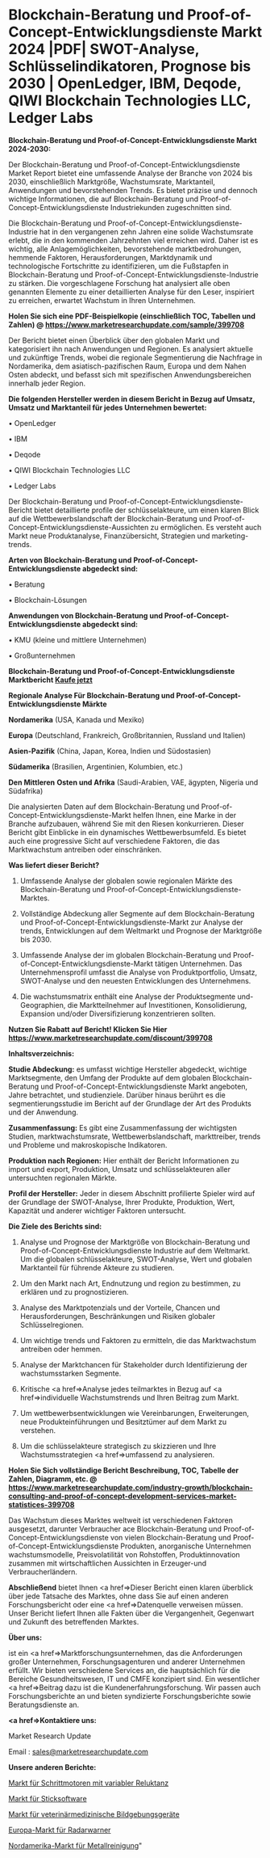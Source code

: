 # Blockchain-Beratung und Proof-of-Concept-Entwicklungsdienste Markt 2024 |PDF| SWOT-Analyse, Schlüsselindikatoren, Prognose bis 2030 | OpenLedger, IBM, Deqode, QIWI Blockchain Technologies LLC, Ledger Labs

<strong>Blockchain-Beratung und Proof-of-Concept-Entwicklungsdienste Markt 2024-2030:</strong>

Der Blockchain-Beratung und Proof-of-Concept-Entwicklungsdienste Market Report bietet eine umfassende Analyse der Branche von 2024 bis 2030, einschließlich Marktgröße, Wachstumsrate, Marktanteil, Anwendungen und bevorstehenden Trends. Es bietet präzise und dennoch wichtige Informationen, die auf Blockchain-Beratung und Proof-of-Concept-Entwicklungsdienste Industriekunden zugeschnitten sind.

Die Blockchain-Beratung und Proof-of-Concept-Entwicklungsdienste-Industrie hat in den vergangenen zehn Jahren eine solide Wachstumsrate erlebt, die in den kommenden Jahrzehnten viel erreichen wird. Daher ist es wichtig, alle Anlagemöglichkeiten, bevorstehende marktbedrohungen, hemmende Faktoren, Herausforderungen, Marktdynamik und technologische Fortschritte zu identifizieren, um die Fußstapfen in Blockchain-Beratung und Proof-of-Concept-Entwicklungsdienste-Industrie zu stärken. Die vorgeschlagene Forschung hat analysiert alle oben genannten Elemente zu einer detaillierten Analyse für den Leser, inspiriert zu erreichen, erwartet Wachstum in Ihren Unternehmen.

<strong>Holen Sie sich eine PDF-Beispielkopie (einschließlich TOC, Tabellen und Zahlen) @
</strong><strong><a href=https://www.marketresearchupdate.com/sample/399708><strong>https://www.marketresearchupdate.com/sample/399708</u></font></a></strong></strong>

Der Bericht bietet einen Überblick über den globalen Markt und kategorisiert ihn nach Anwendungen und Regionen. Es analysiert aktuelle und zukünftige Trends, wobei die regionale Segmentierung die Nachfrage in Nordamerika, dem asiatisch-pazifischen Raum, Europa und dem Nahen Osten abdeckt, und befasst sich mit spezifischen Anwendungsbereichen innerhalb jeder Region.

<strong>Die folgenden Hersteller werden in diesem Bericht in Bezug auf Umsatz, Umsatz und Marktanteil für jedes Unternehmen bewertet:</strong>

• OpenLedger

• IBM

• Deqode

• QIWI Blockchain Technologies LLC

• Ledger Labs

Der Blockchain-Beratung und Proof-of-Concept-Entwicklungsdienste-Bericht bietet detaillierte profile der schlüsselakteure, um einen klaren Blick auf die Wettbewerbslandschaft der Blockchain-Beratung und Proof-of-Concept-Entwicklungsdienste-Aussichten zu ermöglichen. Es versteht auch Markt neue Produktanalyse, Finanzübersicht, Strategien und marketing-trends.

<strong>Arten von Blockchain-Beratung und Proof-of-Concept-Entwicklungsdienste abgedeckt sind:</strong>

• Beratung

• Blockchain-Lösungen

<strong>Anwendungen von Blockchain-Beratung und Proof-of-Concept-Entwicklungsdienste abgedeckt sind:</strong>

• KMU (kleine und mittlere Unternehmen)

• Großunternehmen

<strong>Blockchain-Beratung und Proof-of-Concept-Entwicklungsdienste Marktbericht <a href=https://www.marketresearchupdate.com/buynow/399708>Kaufe jetzt</a></strong>

<strong>Regionale Analyse Für Blockchain-Beratung und Proof-of-Concept-Entwicklungsdienste Märkte</strong>

<strong>Nordamerika</strong> (USA, Kanada und Mexiko)

<strong>Europa</strong> (Deutschland, Frankreich, Großbritannien, Russland und Italien)

<strong>Asien-Pazifik</strong> (China, Japan, Korea, Indien und Südostasien)

<strong>Südamerika</strong> (Brasilien, Argentinien, Kolumbien, etc.)

<strong>Den Mittleren</strong> <strong>Osten und Afrika</strong> (Saudi-Arabien, VAE, ägypten, Nigeria und Südafrika)

Die analysierten Daten auf dem Blockchain-Beratung und Proof-of-Concept-Entwicklungsdienste-Markt helfen Ihnen, eine Marke in der Branche aufzubauen, während Sie mit den Riesen konkurrieren. Dieser Bericht gibt Einblicke in ein dynamisches Wettbewerbsumfeld. Es bietet auch eine progressive Sicht auf verschiedene Faktoren, die das Marktwachstum antreiben oder einschränken.

<strong>Was liefert dieser Bericht?</strong>

1. Umfassende Analyse der globalen sowie regionalen Märkte des Blockchain-Beratung und Proof-of-Concept-Entwicklungsdienste-Marktes.

2. Vollständige Abdeckung aller Segmente auf dem Blockchain-Beratung und Proof-of-Concept-Entwicklungsdienste-Markt zur Analyse der trends, Entwicklungen auf dem Weltmarkt und Prognose der Marktgröße bis 2030.

3. Umfassende Analyse der im globalen Blockchain-Beratung und Proof-of-Concept-Entwicklungsdienste-Markt tätigen Unternehmen. Das Unternehmensprofil umfasst die Analyse von Produktportfolio, Umsatz, SWOT-Analyse und den neuesten Entwicklungen des Unternehmens.

4. Die wachstumsmatrix enthält eine Analyse der Produktsegmente und-Geographien, die Marktteilnehmer auf Investitionen, Konsolidierung, Expansion und/oder Diversifizierung konzentrieren sollten.

<strong>Nutzen Sie Rabatt auf Bericht! Klicken Sie Hier
</strong><strong><a href=https://www.marketresearchupdate.com/discount/399708>https://www.marketresearchupdate.com/discount/399708</b></u></font></strong></a>

<strong>Inhaltsverzeichnis:</strong>

<strong>Studie Abdeckung:</strong> es umfasst wichtige Hersteller abgedeckt, wichtige Marktsegmente, den Umfang der Produkte auf dem globalen Blockchain-Beratung und Proof-of-Concept-Entwicklungsdienste Markt angeboten, Jahre betrachtet, und studienziele. Darüber hinaus berührt es die segmentierungsstudie im Bericht auf der Grundlage der Art des Produkts und der Anwendung.

<strong>Zusammenfassung:</strong> Es gibt eine Zusammenfassung der wichtigsten Studien, marktwachstumsrate, Wettbewerbslandschaft, markttreiber, trends und Probleme und makroskopische Indikatoren.

<strong>Produktion nach Regionen:</strong> Hier enthält der Bericht Informationen zu import und export, Produktion, Umsatz und schlüsselakteuren aller untersuchten regionalen Märkte.

<strong>Profil der Hersteller:</strong> Jeder in diesem Abschnitt profilierte Spieler wird auf der Grundlage der SWOT-Analyse, Ihrer Produkte, Produktion, Wert, Kapazität und anderer wichtiger Faktoren untersucht.

<strong>Die Ziele des Berichts sind:</strong>

1) Analyse und Prognose der Marktgröße von Blockchain-Beratung und Proof-of-Concept-Entwicklungsdienste Industrie auf dem Weltmarkt.
Um die globalen schlüsselakteure, SWOT-Analyse, Wert und globalen Marktanteil für führende Akteure zu studieren.

2) Um den Markt nach Art, Endnutzung und region zu bestimmen, zu erklären und zu prognostizieren.

3) Analyse des Marktpotenzials und der Vorteile, Chancen und Herausforderungen, Beschränkungen und Risiken globaler Schlüsselregionen.

4) Um wichtige trends und Faktoren zu ermitteln, die das Marktwachstum antreiben oder hemmen.

5) Analyse der Marktchancen für Stakeholder durch Identifizierung der wachstumsstarken Segmente.

6) Kritische <a href=>Analyse</a> jedes teilmarktes in Bezug auf <a href=>individuelle</a> Wachstumstrends und Ihren Beitrag zum Markt.

7) Um wettbewerbsentwicklungen wie Vereinbarungen, Erweiterungen, neue Produkteinführungen und Besitztümer auf dem Markt zu verstehen.

8) Um die schlüsselakteure strategisch zu skizzieren und Ihre Wachstumsstrategien <a href=>umfassend</a> zu analysieren.

<strong>Holen Sie Sich vollständige Bericht Beschreibung, TOC, Tabelle der Zahlen, Diagramm, etc. @ </strong><strong><a href=https://www.marketresearchupdate.com/industry-growth/blockchain-consulting-and-proof-of-concept-development-services-market-statistices-399708>https://www.marketresearchupdate.com/industry-growth/blockchain-consulting-and-proof-of-concept-development-services-market-statistices-399708</a></font></strong>

Das Wachstum dieses Marktes weltweit ist verschiedenen Faktoren ausgesetzt, darunter Verbraucher ace Blockchain-Beratung und Proof-of-Concept-Entwicklungsdienste von vielen Blockchain-Beratung und Proof-of-Concept-Entwicklungsdienste Produkten, anorganische Unternehmen wachstumsmodelle, Preisvolatilität von Rohstoffen, Produktinnovation zusammen mit wirtschaftlichen Aussichten in Erzeuger-und Verbraucherländern.

<strong>Abschließend</strong> bietet Ihnen <a href=>Dieser</a> Bericht einen klaren überblick über jede Tatsache des Marktes, ohne dass Sie auf einen anderen Forschungsbericht oder eine <a href=>Datenquelle</a> verweisen müssen. Unser Bericht liefert Ihnen alle Fakten über die Vergangenheit, Gegenwart und Zukunft des betreffenden Marktes.

<strong>Über uns:</strong>

 ist ein <a href=>Marktfors</a>chungsunternehmen, das die Anforderungen großer Unternehmen, Forschungsagenturen und anderer Unternehmen erfüllt. Wir bieten verschiedene Services an, die hauptsächlich für die Bereiche Gesundheitswesen, IT und CMFE konzipiert sind. Ein wesentlicher <a href=>Beitrag</a> dazu ist die Kundenerfahrungsforschung. Wir passen auch Forschungsberichte an und bieten syndizierte Forschungsberichte sowie Beratungsdienste an.

<strong><a href=>Kontaktiere uns:</a></strong>

Market Research Update

Email : sales@marketresearchupdate.com

<strong>Unsere anderen Berichte:</strong>

<a href=https://www.linkedin.com/pulse/variable-reluctance-stepper-motor-market-size-growth-set>Markt für Schrittmotoren mit variabler Reluktanz</a>

<a href=https://www.linkedin.com/pulse/embroidery-software-market-top-leading-vendors-embird>Markt für Sticksoftware</a>

<a href=https://www.linkedin.com/pulse/veterinary-imaging-equipment-market-sizing-up-anticipating>Markt für veterinärmedizinische Bildgebungsgeräte</a>

<a href=https://www.linkedin.com/pulse/europe-radar-detector-market-trends-2023-updated>Europa-Markt für Radarwarner</a>

<a href=https://www.linkedin.com/pulse/north-america-metal-cleaning-market-size-analysis-leading>Nordamerika-Markt für Metallreinigung</a>"
